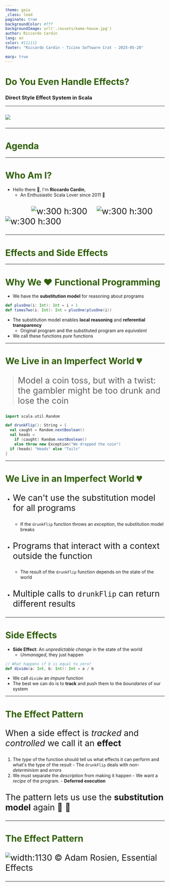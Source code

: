 ```yaml
---
theme: gaia
_class: lead
paginate: true
backgroundColor: #fff
backgroundImage: url('./assets/kame-house.jpg')
author: Riccardo Cardin
lang: en
color: #111111
footer: "Riccardo Cardin - Ticino Software Crat - 2025-05-28"

marp: true
---
```


<style>
  header,footer {
    color:rgb(34, 34, 35);
  }
  h1 {
    color:rgb(47, 95, 4);
  }
</style>


<!-- _paginate: false -->
<!-- _footer: "" -->

# Do You Even Handle Effects?
### Direct Style Effect System in Scala

---

<!-- _class: lead -->

![](./assets/0-days.jpg)

---

# Agenda

___

# Who Am I?

* Hello there 👋, I'm **Riccardo Cardin**, 
  * An Enthusiastic Scala Lover since 2011 💯

&nbsp;&nbsp;&nbsp;&nbsp;&nbsp;&nbsp;&nbsp;&nbsp;&nbsp;&nbsp;&nbsp;![w:300 h:300](./assets/github-qr.jpeg)&nbsp;&nbsp;&nbsp;&nbsp;![w:300 h:300](./assets/linkedin-qr.jpeg)&nbsp;&nbsp;&nbsp; ![w:300 h:300](./assets/blog-qr.jpeg)

---

<!-- _class: lead -->
# Effects and Side Effects

---

# Why We ❤️ Functional Programming

* We have the **substitution model** for reasoning about programs
```scala 3
def plusOne(i: Int): Int = i + 1
def timesTwo(i: Int): Int = plusOne(plusOne(i))
```
* The substitution model enables **local reasoning** and **referential transparency**
  * Original program and the substituted program are *equivalent*
* We call these functions *pure* functions

---

# We Live in an Imperfect World 💔

> Model a coin toss, but with a twist: the gambler might be too drunk and lose the coin

```scala 3
import scala.util.Random

def drunkFlip(): String = {
  val caught = Random.nextBoolean()
  val heads =
    if (caught) Random.nextBoolean()
    else throw new Exception("We dropped the coin")
  if (heads) "Heads" else "Tails"
}
```

---

# We Live in an Imperfect World 💔

* We can't use the substitution model for all programs
  * If the `drunkFlip` function throws an _exception_, the substitution model breaks

* Programs that interact with a context outside the function
  * The result of the `drunkFlip` function depends on the state of the world

* Multiple calls to `drunkFlip` can return different results

---

# Side Effects

* **Side Effect**: An _unpredictable change_ in the state of the world
  * *Unmanaged*, they just happen

```scala 3
// What happens if b is equal to zero?
def divide(a: Int, b: Int): Int = a / b
```

* We call `divide` an *impure* function
* The best we can do is to **track** and push them to the _boundaries_ of our system

---

# The Effect Pattern

When a side effect is _tracked_ and _controlled_ we call it an **effect**
  1. The _type_ of the function should tell us what effects it can perform and what's the type of the result
    - The `drunkFlip` deals with _non-determinism_ and _errors_
  2. We must separate the _description_ from making it happen
    - We want a _recipe_ of the program.
    - **Deferred execution**

The pattern lets us use the **substitution model** again 🚀 🎉

---

<style scoped>
    p {
      font-size: 20pt;
    }
</style>

# The Effect Pattern

![width:1130](/assets/effect-pattern.png)
© Adam Rosien, Essential Effects

---